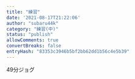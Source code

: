 ```yaml
---
title: "練習"
date: '2021-08-17T21:22:06'
author: "subaru44k"
category: "練習(中)"
status: "publish"
allowComments: true
convertBreaks: false
entryHash: "83353c3946b5bf2bb62dd1b56c4e5b39"
---
```

49分ジョグ
